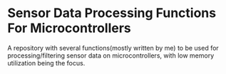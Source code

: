 # Sensor Data Processing Functions For Microcontrollers
A repository with several functions(mostly written by me) to be used for processing/filtering sensor data on microcontrollers, with low memory utilization being the focus.

